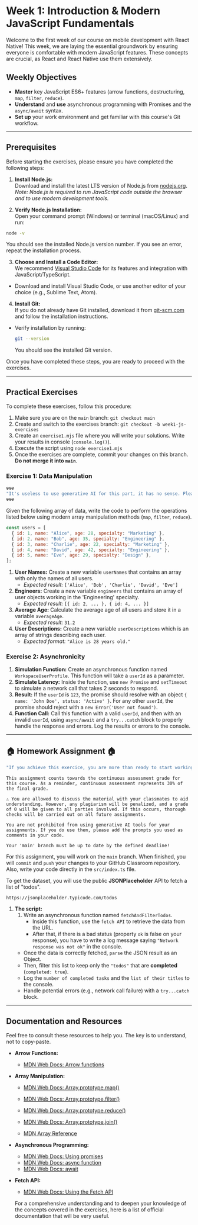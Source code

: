 # Week 1: Introduction & Modern JavaScript Fundamentals

Welcome to the first week of our course on mobile development with React Native! This week, we are laying the essential groundwork by ensuring everyone is comfortable with modern JavaScript features. These concepts are crucial, as React and React Native use them extensively.

## Weekly Objectives

- **Master** key JavaScript ES6+ features (arrow functions, destructuring, `map`, `filter`, `reduce`).
- **Understand** and **use** asynchronous programming with Promises and the `async/await` syntax.
- **Set up** your work environment and get familiar with this course's Git workflow.

---

## Prerequisites

Before starting the exercises, please ensure you have completed the following steps:

1. **Install Node.js:**  
   Download and install the latest LTS version of Node.js from [nodejs.org](https://nodejs.org/en).  
   _Note: Node.js is required to run JavaScript code outside the browser and to use modern development tools._

2. **Verify Node.js Installation:**  
   Open your command prompt (Windows) or terminal (macOS/Linux) and run:

```bash
node -v
```

You should see the installed Node.js version number. If you see an error, repeat the installation process.

3. **Choose and Install a Code Editor:**  
   We recommend [Visual Studio Code](https://code.visualstudio.com/) for its features and integration with JavaScript/TypeScript.

- Download and install Visual Studio Code, or use another editor of your choice (e.g., Sublime Text, Atom).

4. **Install Git:**  
   If you do not already have Git installed, download it from [git-scm.com](https://git-scm.com/) and follow the installation instructions.

- Verify installation by running:
  ```bash
  git --version
  ```
  You should see the installed Git version.

Once you have completed these steps, you are ready to proceed with the exercises.

---

## Practical Exercises

To complete these exercises, follow this procedure:

1.  Make sure you are on the `main` branch: `git checkout main`
2.  Create and switch to the exercises branch: `git checkout -b week1-js-exercises`
3.  Create an `exercise1.mjs` file where you will write your solutions. Write your results in console (`console.log()`).
4.  Execute the script using `node exercise1.mjs`
5.  Once the exercises are complete, commit your changes on this branch. **Do not merge it into `main`**.

### Exercise 1: Data Manipulation

```bash
☢️☢️☢️
"It's useless to use generative AI for this part, it has no sense. Please play the game, as the main goal is to learn. It's useful to master these JavaScript concepts before starting to work with React Native."
☢️☢️☢️
```

Given the following array of data, write the code to perform the operations listed below using modern array manipulation methods (`map`, `filter`, `reduce`).

```javascript
const users = [
  { id: 1, name: "Alice", age: 28, specialty: "Marketing" },
  { id: 2, name: "Bob", age: 35, specialty: "Engineering" },
  { id: 3, name: "Charlie", age: 22, specialty: "Marketing" },
  { id: 4, name: "David", age: 42, specialty: "Engineering" },
  { id: 5, name: "Eve", age: 29, specialty: "Design" },
];
```

1.  **User Names:** Create a new variable `userNames` that contains an array with only the names of all users.
    - _Expected result:_ `['Alice', 'Bob', 'Charlie', 'David', 'Eve']`
2.  **Engineers:** Create a new variable `engineers` that contains an array of user objects working in the 'Engineering' specialty.
    - _Expected result:_ `[{ id: 2, ... }, { id: 4, ... }]`
3.  **Average Age:** Calculate the average age of all users and store it in a variable `averageAge`.
    - _Expected result:_ `31.2`
4.  **User Descriptions:** Create a new variable `userDescriptions` which is an array of strings describing each user.
    - _Expected format:_ `"Alice is 28 years old."`

### Exercise 2: Asynchronicity

1.  **Simulation Function:** Create an asynchronous function named `WorkspaceUserProfile`. This function will take a `userId` as a parameter.
2.  **Simulate Latency:** Inside the function, use `new Promise` and `setTimeout` to simulate a network call that takes 2 seconds to respond.
3.  **Result:** If the `userId` is `123`, the promise should resolve with an object `{ name: 'John Doe', status: 'Active' }`. For any other `userId`, the promise should reject with a `new Error('User not found')`.
4.  **Function Call:** Call this function with a valid `userId`, and then with an invalid `userId`, using `async/await` and a `try...catch` block to properly handle the response and errors. Log the results or errors to the console.

---

## 🏠 Homework Assignment 🏠

```bash
"If you achieve this exercice, you are more than ready to start working with React Native and the group project."
```

```
This assignment counts towards the continuous assessment grade for this course. As a reminder, continuous assessment represents 30% of the final grade.

⚠️ You are allowed to discuss the material with your classmates to aid understanding. However, any plagiarism will be penalized, and a grade of 0 will be given to all parties involved. If this occurs, thorough checks will be carried out on all future assignments.

You are not prohibited from using generative AI tools for your assignments. If you do use them, please add the prompts you used as comments in your code.

Your 'main' branch must be up to date by the defined deadline!
```

For this assignment, you will work on the `main` branch. When finished, you will `commit` and `push` your changes to your GitHub Classroom repository. Also, write your code directly in the `src/index.ts` file.

To get the dataset, you will use the public **JSONPlaceholder** API to fetch a list of "todos".

```
https://jsonplaceholder.typicode.com/todos
```

1.  **The script:**
    1. Write an asynchronous function named `fetchAndFilterTodos`.
       - Inside this function, use the `fetch API` to retrieve the data from the URL.
       - After that, if there is a bad status (property `ok` is false on your response), you have to write a log message saying `"Network response was not ok"` in the console.
    - Once the data is correctly fetched, `parse` the JSON result as an Object.
    - Then, filter this list to keep only the `"todos"` that are **completed** (`completed: true`).
    - Log the `number of completed tasks` and the `list of their titles` to the console.
    - Handle potential errors (e.g., network call failure) with a `try...catch` block.

---

## Documentation and Resources

Feel free to consult these resources to help you. The key is to understand, not to copy-paste.

- **Arrow Functions:**
  - [MDN Web Docs: Arrow functions](https://developer.mozilla.org/en-US/docs/Web/JavaScript/Reference/Functions/Arrow_functions)
- **Array Manipulation:**

  - [MDN Web Docs: Array.prototype.map()](https://developer.mozilla.org/en-US/docs/Web/JavaScript/Reference/Global_Objects/Array/map)
  - [MDN Web Docs: Array.prototype.filter()](https://developer.mozilla.org/en-US/docs/Web/JavaScript/Reference/Global_Objects/Array/filter)
  - [MDN Web Docs: Array.prototype.reduce()](https://developer.mozilla.org/en-US/docs/Web/JavaScript/Reference/Global_Objects/Array/reduce)
  - [MDN Web Docs: Array.prototype.join()](https://developer.mozilla.org/en-US/docs/Web/JavaScript/Reference/Global_Objects/Array/join)

  - [MDN Array Reference](https://developer.mozilla.org/en-US/docs/Web/JavaScript/Reference/Global_Objects/Array)

- **Asynchronous Programming:**
  - [MDN Web Docs: Using promises](https://developer.mozilla.org/en-US/docs/Web/JavaScript/Guide/Using_promises)
  - [MDN Web Docs: async function](https://developer.mozilla.org/en-US/docs/Web/JavaScript/Reference/Statements/async_function)
  - [MDN Web Docs: await](https://developer.mozilla.org/en-US/docs/Web/JavaScript/Reference/Operators/await)
- **Fetch API:**

  - [MDN Web Docs: Using the Fetch API](https://developer.mozilla.org/en-US/docs/Web/API/Fetch_API/Using_Fetch)

  For a comprehensive understanding and to deepen your knowledge of the concepts covered in the exercises, here is a list of official documentation that will be very useful.
